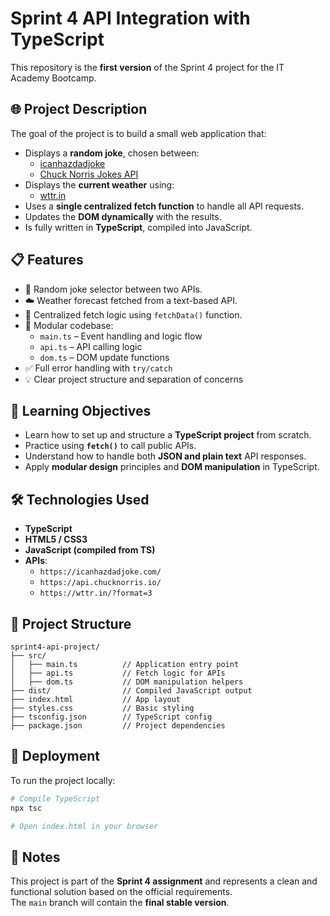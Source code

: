 # Sprint 4 API Integration with TypeScript

This repository is the **first version** of the Sprint 4 project for the IT Academy Bootcamp. 

## 🌐 Project Description

The goal of the project is to build a small web application that:

- Displays a **random joke**, chosen between:
  - [icanhazdadjoke](https://icanhazdadjoke.com/)
  - [Chuck Norris Jokes API](https://api.chucknorris.io/)
- Displays the **current weather** using:
  - [wttr.in](https://wttr.in/?format=3)
- Uses a **single centralized fetch function** to handle all API requests.
- Updates the **DOM dynamically** with the results.
- Is fully written in **TypeScript**, compiled into JavaScript.

## 📋 Features

- 🎲 Random joke selector between two APIs.
- ☁️ Weather forecast fetched from a text-based API.
- 🔀 Centralized fetch logic using `fetchData()` function.
- 🧱 Modular codebase:
  - `main.ts` – Event handling and logic flow
  - `api.ts` – API calling logic
  - `dom.ts` – DOM update functions
- ✅ Full error handling with `try/catch`
- 💡 Clear project structure and separation of concerns

## 💼 Learning Objectives

- Learn how to set up and structure a **TypeScript project** from scratch.
- Practice using **`fetch()`** to call public APIs.
- Understand how to handle both **JSON and plain text** API responses.
- Apply **modular design** principles and **DOM manipulation** in TypeScript.

## 🛠️ Technologies Used

- **TypeScript**
- **HTML5 / CSS3**
- **JavaScript (compiled from TS)**
- **APIs**:
  - `https://icanhazdadjoke.com/`
  - `https://api.chucknorris.io/`
  - `https://wttr.in/?format=3`

## 📁 Project Structure

```plaintext
sprint4-api-project/
├── src/
│   ├── main.ts          // Application entry point
│   ├── api.ts           // Fetch logic for APIs
│   ├── dom.ts           // DOM manipulation helpers
├── dist/                // Compiled JavaScript output
├── index.html           // App layout
├── styles.css           // Basic styling
├── tsconfig.json        // TypeScript config
├── package.json         // Project dependencies
```

## 🚀 Deployment

To run the project locally:

```bash
# Compile TypeScript
npx tsc

# Open index.html in your browser
```

## 📌 Notes

This project is part of the **Sprint 4 assignment** and represents a clean and functional solution based on the official requirements.  
The `main` branch will contain the **final stable version**.
